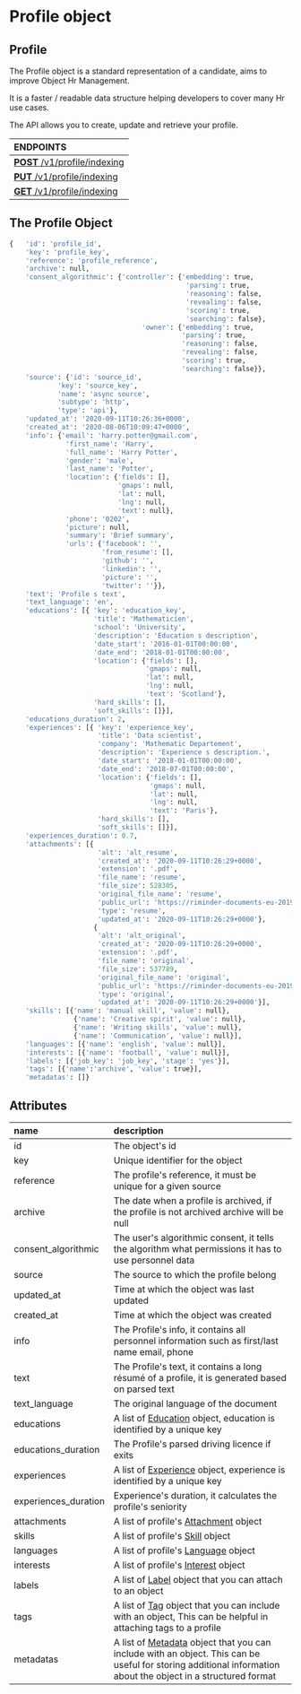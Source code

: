 # Profile object

## Profile

The Profile object is a standard representation of a candidate, aims to improve
 Object Hr Management. 
 
 It is a faster / readable data structure helping developers to cover many Hr use
  cases.

The API allows you to create, update and retrieve your profile.

| **ENDPOINTS** |
| :--- |
| [**POST** /v1/profile/indexing](https://developers.hrflow.ai/api-reference/profile-api/post-profile-indexing) |
| [**PUT** /v1/profile/indexing](https://developers.hrflow.ai/api-reference/profile-api/put-profile-indexing) |
| [**GET** /v1/profile/indexing](https://developers.hrflow.ai/api-reference/profile-api/get-profile-indexing) |

## The Profile Object

```python
{   'id': 'profile_id',
    'key': 'profile_key',
    'reference': 'profile_reference',
    'archive': null,
    'consent_algorithmic': {'controller': {'embedding': true,
                                            'parsing': true,
                                            'reasoning': false,
                                            'revealing': false,
                                            'scoring': true,
                                            'searching': false},
                                 'owner': {'embedding': true,
                                           'parsing': true,
                                           'reasoning': false,
                                           'revealing': false,
                                           'scoring': true,
                                           'searching': false}},
    'source': {'id': 'source_id',
            'key': 'source_key',
            'name': 'async source',
            'subtype': 'http',
            'type': 'api'},
    'updated_at': '2020-09-11T10:26:36+0000',
    'created_at': '2020-08-06T10:09:47+0000',
    'info': {'email': 'harry.potter@gmail.com',
              'first_name': 'Harry',
              'full_name': 'Harry Potter',
              'gender': 'male',
              'last_name': 'Potter',
              'location': {'fields': [],
                           'gmaps': null,
                           'lat': null,
                           'lng': null,
                           'text': null},
              'phone': '0202',
              'picture': null,
              'summary': 'Brief summary',
              'urls': {'facebook': '',
                       'from_resume': [],
                       'github': '',
                       'linkedin': '',
                       'picture': '',
                       'twitter': ''}},
    'text': 'Profile s text',
    'text_language': 'en',
    'educations': [{ 'key': 'education_key',
                     'title': 'Mathematicien',
                     'school': 'University',
                     'description': 'Education s description',
                     'date_start': '2016-01-01T00:00:00',
                     'date_end': '2018-01-01T00:00:00',
                     'location': {'fields': [],
                                  'gmaps': null,
                                  'lat': null,
                                  'lng': null,
                                  'text': 'Scotland'},
                     'hard_skills': [],
                     'soft_skills': []}],
    'educations_duration': 2,
    'experiences': [{ 'key': 'experience_key',
                      'title': 'Data scientist',
                      'company': 'Mathematic Departement',
                      'description': 'Experience s description.',
                      'date_start': '2018-01-01T00:00:00',
                      'date_end': '2018-07-01T00:00:00',
                      'location': {'fields': [],
                                   'gmaps': null,
                                   'lat': null,
                                   'lng': null,
                                   'text': 'Paris'},
                      'hard_skills': [],
                      'soft_skills': []}],
    'experiences_duration': 0.7,
    'attachments': [{
                      'alt': 'alt_resume',
                      'created_at': '2020-09-11T10:26:29+0000',
                      'extension': '.pdf',
                      'file_name': 'resume',
                      'file_size': 528305,
                      'original_file_name': 'resume',
                      'public_url': 'https://riminder-documents-eu-2019-12.s3-eu-west-1.amazonaws.com/resume.pdf',
                      'type': 'resume',
                      'updated_at': '2020-09-11T10:26:29+0000'},
                     {
                      'alt': 'alt_original',
                      'created_at': '2020-09-11T10:26:29+0000',
                      'extension': '.pdf',
                      'file_name': 'original',
                      'file_size': 537789,
                      'original_file_name': 'original',
                      'public_url': 'https://riminder-documents-eu-2019-12.s3-eu-west-1.amazonaws.com/original.pdf',
                      'type': 'original',
                      'updated_at': '2020-09-11T10:26:29+0000'}],
    'skills': [{'name': 'manual skill', 'value': null},
                {'name': 'Creative spirit', 'value': null},
                {'name': 'Writing skills', 'value': null},
                {'name': 'Communication', 'value': null}],
    'languages': [{'name': 'english', 'value': null}],
    'interests': [{'name': 'football', 'value': null}],
    'labels': [{'job_key': 'job_key', 'stage': 'yes'}],
    'tags': [{'name':'archive', 'value': true}],
    'metadatas': []}
```

## Attributes

| name | description |
| :--- | :--- |
| id | The object's id |
| key | Unique identifier for the object |
| reference | The profile's reference, it must be unique for a given source |
| archive | The date when a profile is archived, if the profile is not archived archive will be null |
| consent\_algorithmic | The user's algorithmic consent, it tells the algorithm what permissions it has to use personnel data |
| source | The source to which the profile belong |
| updated\_at | Time at which the object was last updated |
| created\_at | Time at which the object was created |
| info | The Profile's info, it contains all personnel information such as first/last name email, phone |
| text | The Profile's text, it contains a long résumé of a profile, it is generated based on parsed text |
| text\_language | The original language of the document |
| educations | A list of [Education](https://developers.hrflow.ai/hr-json/profile-objects/education-object) object, education is identified by a unique key |
| educations\_duration | The Profile's parsed driving licence if exits |
| experiences | A list of [Experience](https://developers.hrflow.ai/hr-json/profile-objects/experience-object) object, experience is identified by a unique key |
| experiences\_duration | Experience's duration, it calculates the profile's seniority |
| attachments | A list of profile's [Attachment](https://developers.hrflow.ai/hr-json/profile-objects/attachment-object) object |
| skills | A list of profile's [Skill](https://developers.hrflow.ai/hr-json/trait-objects/skill-object) object |
| languages | A list of profile's [Language](https://developers.hrflow.ai/hr-json/trait-objects/language-object) object |
| interests | A list of profile's [Interest](https://developers.hrflow.ai/hr-json/trait-objects/interest-object) object |
| labels | A list of [Label](https://developers.hrflow.ai/hr-json/profile-objects/label-object) object that you can attach to an object |
| tags | A list of [Tag](https://developers.hrflow.ai/hr-json/trait-objects/tag-object) object that you can include with an object, This can be helpful in attaching tags to a profile |
| metadatas | A list of [Metadata](https://developers.hrflow.ai/hr-json/trait-objects/metadata-object) object that you can include with an object. This can be useful for storing additional information about the object in a structured format |

